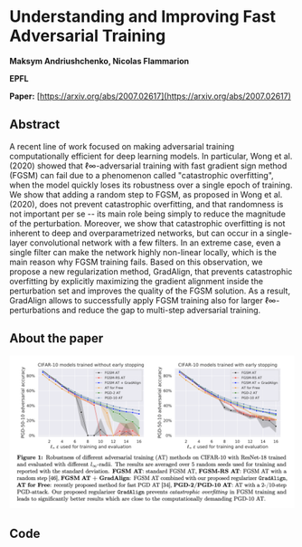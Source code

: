 # Understanding and Improving Fast Adversarial Training

**Maksym Andriushchenko, Nicolas Flammarion**

**EPFL**

**Paper:** [https://arxiv.org/abs/2007.02617](https://arxiv.org/abs/2007.02617)



## Abstract
A recent line of work focused on making adversarial training computationally efficient for deep learning models. 
In particular, Wong et al. (2020) showed that ℓ∞-adversarial training with fast gradient sign method (FGSM) can fail 
due to a phenomenon called "catastrophic overfitting", when the model quickly loses its robustness over a single epoch 
of training. We show that adding a random step to FGSM, as proposed in Wong et al. (2020), does not prevent catastrophic 
overfitting, and that randomness is not important per se -- its main role being simply to reduce the magnitude of the 
perturbation. Moreover, we show that catastrophic overfitting is not inherent to deep and overparametrized networks, 
but can occur in a single-layer convolutional network with a few filters. In an extreme case, even a single filter can 
make the network highly non-linear locally, which is the main reason why FGSM training fails. Based on this observation, 
we propose a new regularization method, GradAlign, that prevents catastrophic overfitting by explicitly maximizing the 
gradient alignment inside the perturbation set and improves the quality of the FGSM solution. As a result, GradAlign 
allows to successfully apply FGSM training also for larger ℓ∞-perturbations and reduce the gap to multi-step adversarial 
training.



## About the paper
<p align="center"><img src="img/fig1_robustnes_diff_eps_cifar10.png" width="700"></p>



## Code 

